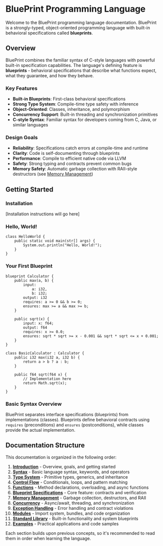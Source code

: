 # BluePrint Programming Language

Welcome to the BluePrint programming language documentation. BluePrint is a strongly-typed, object-oriented programming language with built-in behavioral specifications called **blueprints**.

## Overview

BluePrint combines the familiar syntax of C-style languages with powerful built-in specification capabilities. The language's defining feature is **blueprints** - behavioral specifications that describe what functions expect, what they guarantee, and how they behave.

### Key Features

- **Built-in Blueprints**: First-class behavioral specifications
- **Strong Type System**: Compile-time type safety with inference
- **Object-Oriented**: Classes, inheritance, and polymorphism
- **Concurrency Support**: Built-in threading and synchronization primitives
- **C-style Syntax**: Familiar syntax for developers coming from C, Java, or similar languages

### Design Goals

- **Reliability**: Specifications catch errors at compile-time and runtime
- **Clarity**: Code is self-documenting through blueprints
- **Performance**: Compile to efficient native code via LLVM
- **Safety**: Strong typing and contracts prevent common bugs
- **Memory Safety**: Automatic garbage collection with RAII-style destructors (see [Memory Management](memory.md))

## Getting Started

### Installation

[Installation instructions will go here]

### Hello, World!

```blueprint
class HelloWorld {
    public static void main(str[] args) {
        System.out.println("Hello, World!");
    }
}
```

### Your First Blueprint

```blueprint
blueprint Calculator {
    public max(a, b) {
        input:
            a: i32,
            b: i32;
        output: i32
        requires: a >= 0 && b >= 0;
        ensures: max >= a && max >= b;
    }
    
    public sqrt(x) {
        input: x: f64;
        output: f64
        requires: x >= 0.0;
        ensures: sqrt * sqrt >= x - 0.001 && sqrt * sqrt <= x + 0.001;
    }
}

class BasicCalculator : Calculator {
    public i32 max(i32 a, i32 b) {
        return a > b ? a : b;
    }
    
    public f64 sqrt(f64 x) {
        // Implementation here
        return Math.sqrt(x);
    }
}
```

### Basic Syntax Overview

BluePrint separates interface specifications (blueprints) from implementations (classes). Blueprints define behavioral contracts using `requires` (preconditions) and `ensures` (postconditions), while classes provide the actual implementation.

## Documentation Structure

This documentation is organized in the following order:

1. **[Introduction](index.md)** - Overview, goals, and getting started
2. **[Syntax](syntax.md)** - Basic language syntax, keywords, and operators
3. **[Type System](types.md)** - Primitive types, generics, and inheritance
4. **[Control Flow](control-flow.md)** - Conditionals, loops, and pattern matching
5. **[Functions](functions.md)** - Method declarations, overloading, and async functions
6. **[Blueprint Specifications](blueprints.md)** - Core feature: contracts and verification
7. **[Memory Management](memory.md)** - Garbage collection, destructors, and RAII
8. **[Concurrency](concurrency.md)** - Async/await, threading, and synchronization
9. **[Exception Handling](exceptions.md)** - Error handling and contract violations
10. **[Modules](modules.md)** - Import system, bundles, and code organization
11. **[Standard Library](stdlib.md)** - Built-in functionality and system blueprints
12. **[Examples](examples.md)** - Practical applications and code samples

Each section builds upon previous concepts, so it's recommended to read them in order when learning the language.
